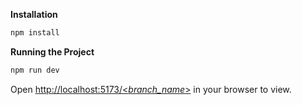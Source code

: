 
**Installation**

```bash
npm install
```

**Running the Project**

```bash
npm run dev
```

Open [http://localhost:5173/<_branch_name_>](http://localhost:5173/<_branch_name_>) in your browser to view.